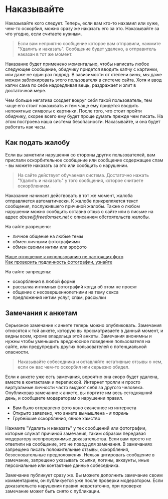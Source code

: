 # Наказывайте

Наказывайте кого следует. Теперь, если вам кто-то нахамил или хуже, чем-то оскорбил, можно сразу же наказать его за это. Наказывайте за что угодно, если считаете нужным.

>Если вам неприятно сообщение которое вам отправили, нажмите "Удалить и наказать". Сообщение будет удалено, а отправитель наказан в тот же момент.

Наказание будет применено моментально, чтобы написать любое следующее сообщение, обидчику придется вводить капчу с картинки, или даже не один раз подряд. В зависимости от степени вины, мы даже можем заблокировать этого пользователя в системе сайта. Хотя и ввод капчи сама по себе надоедливая вещь, раздражает и злит в достаточной мере.

Чем больше негатива создает вокруг себя такой пользователь, тем чаще его стоит наказывать и тем чаще ему придется вводить непонятные символы с картинки. После того, что стоит пройти обидчику, скорее всего ему будет проще думать прежде чем писать. На этом построена наша система безопасности. Наказывайте, и она будет работать как часы.


## Как подать жалобу

Если вы заметили нарушения со стороны других пользователей, вам прислали оскорбительное сообщение или сообщение содержащее спам - вы можете наказать за это или сообщить о нарушении.

> На сайте действует обучаемая система. Достаточно нажать "Удалить и наказать" у того сообщения, которое считаете оскорблением.

Наказание начинает действовать в тот же момент, жалоба отправляется автоматически. К жалобе прикрепляется текст сообщения, послужившего причиной жалобы. Также о любом нарушении можно сообщить оставив отзыв о сайте или в письме на адрес _abuse@freedomsex.net_ с описанием обстоятельств жалобы.
    
На сайте разрешено:
- личное общение на любые темы
- обмен личными фотографиями 
- обмен своими интим или эрофото 
            
[Наше отношение к использованию не настоящих фото]()  
[Как проверить подлинность фотографии, узнайте]()  

На сайте запрещены:
- оскорбления в любой форме
- рассылка интимных фотографий когда об этом не просят
- общение с несовершеннолетними на тему секса
- предложения интим услуг, спам, рассылки


## Замечания к анкетам

Серьезное замечание к анкете теперь можно опубликовать. Замечания относятся к той анкете, которую вы просматриваете в данный момент, и видны всем, кроме владельца этой анкеты. Замечания анонимны и нужны чтобы уменьшить вредоносное поведение пользователя на сайте, или предупредить других пользователей о потенциальной опасности.
    
> Наказывайте собеседника и оставляйте негативные отзывы о нем, если он вас чем-то оскорбил или серьезно обидел. 

Если к анкете уже есть замечания, вероятно она скоро будет удалена, вместе в контактами и перепиской. Интернет тролли и просто виртуальные личности часто выдают себя за другого человека. Опубликовав замечание к анкете, вы портите им весь сегодняшний день, и сообщаете модераторам о нарушении правил.

- Вам было отправлено фото явно скаченное из интернета 
- Открыто заявлено, что анкета вымышлена - _я парень_
- Грубейшие оскорбления, явное хамство
 
Нажмите "Удалить и наказать" у тех сообщений или фотографии, которые служат причиной замечания, таким образом передавая модератору неопровержимые доказательства. Если вам просто не ответили на сообщение, это не повод для замечания. В замечаниях запрещено писать положительные отзывы, оскорбления, безосновательные предположения. Нельзя цитировать сообщение в замечание, запрещено указывать ссылки, логины, аккаунты, иные персональные или контактные данные собеседника. 

Замечание публикует сразу же. Вы можете дополнить замечание своим комментарием, он публикуется уже после проверки модератором. Если доказательств нарушения правил недостаточно, при проверке замечание может быть снято с публикации.
  

